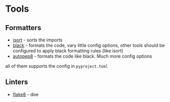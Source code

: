 # Tools
## Formatters
* [isort](https://pycqa.github.io/isort/) - sorts the imports
* [black](https://github.com/psf/black) - formats the code, vary little config options, other tools should be configured to apply black formatting rules (like isort)
* [autopep8](https://github.com/hhatto/autopep8) - formats the code like black. Much more config options

all of them supports the config in `pyproject.toml`
## Linters
* [flake8](https://flake8.pycqa.org/en/latest/) - 
doe
<!--stackedit_data:
eyJoaXN0b3J5IjpbMTE3NjM3Mzc3OSwtMTkxMDA2NTY5MywtMj
A4ODc0NjYxMl19
-->